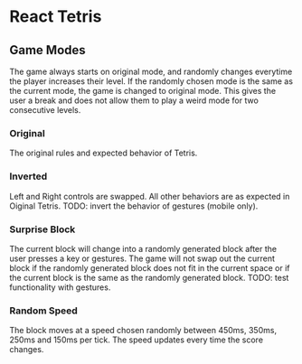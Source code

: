 # React Tetris

## Game Modes

The game always starts on original mode, and randomly changes everytime the player increases their level. If the randomly chosen mode is the same as the current mode, the game is changed to original mode. This gives the user a break and does not allow them to play a weird mode for two consecutive levels.

### Original

The original rules and expected behavior of Tetris.

### Inverted

Left and Right controls are swapped. All other behaviors are as expected in Oiginal Tetris. TODO: invert the behavior of gestures (mobile only).

### Surprise Block

The current block will change into a randomly generated block after the user presses a key or gestures. The game will not swap out the current block if the randomly generated block does not fit in the current space or if the current block is the same as the randomly generated block. TODO: test functionality with gestures.

### Random Speed

The block moves at a speed chosen randomly between 450ms, 350ms, 250ms and 150ms per tick. The speed updates every time the score changes.
